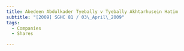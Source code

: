 ```yaml
---
title: Abedeen Abdulkader Tyebally v Tyebally Akhtarhusein Hatim
subtitle: "[2009] SGHC 81 / 03\_April\_2009"
tags:
  - Companies
  - Shares

---
```


